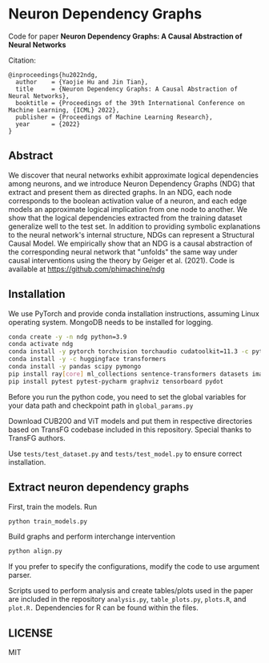 # Neuron Dependency Graphs

Code for paper **Neuron Dependency Graphs: A Causal Abstraction of Neural Networks**

Citation:

```
@inproceedings{hu2022ndg,
  author    = {Yaojie Hu and Jin Tian},
  title     = {Neuron Dependency Graphs: A Causal Abstraction of Neural Networks},
  booktitle = {Proceedings of the 39th International Conference on Machine Learning, {ICML} 2022},
  publisher = {Proceedings of Machine Learning Research},
  year      = {2022}
}
```

## Abstract

We discover that neural networks exhibit approximate logical dependencies among neurons, and we introduce Neuron
Dependency Graphs (NDG) that extract and present them as directed graphs. In an NDG, each node corresponds to the
boolean activation value of a neuron, and each edge models an approximate logical implication from one node to another.
We show that the logical dependencies extracted from the training dataset generalize well to the test set. In addition
to providing symbolic explanations to the neural network's internal structure, NDGs can represent a Structural Causal
Model. We empirically show that an NDG is a causal abstraction of the corresponding neural network that
"unfolds" the same way under causal interventions using the theory by Geiger et al. (2021). Code is available
at https://github.com/phimachine/ndg

## Installation

We use PyTorch and provide conda installation instructions, assuming Linux operating system. MongoDB needs to be
installed for logging.

```bash
conda create -y -n ndg python=3.9
conda activate ndg
conda install -y pytorch torchvision torchaudio cudatoolkit=11.3 -c pytorch
conda install -y -c huggingface transformers
conda install -y pandas scipy pymongo
pip install ray[core] ml_collections sentence-transformers datasets imageio matplotlib tensorboardX networkx tqdm
pip install pytest pytest-pycharm graphviz tensorboard pydot
```

Before you run the python code, you need to set the global variables for your data path and checkpoint path
in `global_params.py`

Download CUB200 and ViT models and put them in respective directories based on TransFG codebase included in this
repository. Special thanks to TransFG authors.

Use ```tests/test_dataset.py``` and ```tests/test_model.py``` to ensure correct installation.

## Extract neuron dependency graphs
First, train the models. Run
```bash
python train_models.py
```

Build graphs and perform interchange intervention

```bash
python align.py
```

If you prefer to specify the configurations, modify the code to use argument parser.

Scripts used to perform analysis and create tables/plots used in the paper are included in the repository
`analysis.py`, `table_plots.py`, `plots.R`, and `plot.R.`
Dependencies for R can be found within the files.

## LICENSE

MIT